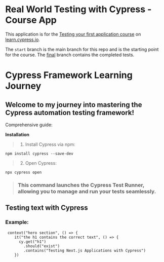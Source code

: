 # Real World Testing with Cypress - Course App

This application is for the [Testing your first application course](https://learn.cypress.io/testing-your-first-application) on [learn.cypress.io](https://learn.cypress.io/).

The `start` branch is the main branch for this repo and is the starting point for the course. The [final](https://github.com/cypress-io/cypress-realworld-testing-course-app/tree/final) branch contains the completed tests.

# Cypress Framework Learning Journey

## Welcome to my  journey into mastering the Cypress automation testing framework! 

  Comprehensive guide:
  
  **Installation**

  >1. Install Cypress via npm:
  ```
npm install cypress --save-dev
  ```
  >2. Open Cypress:
  ````
npx cypress open

````
> ### This command launches the Cypress Test Runner, allowing you to manage and run your tests seamlessly.

## Testing text with Cypress
###  Example:
```
 context("hero section", () => {
    it("the h1 contains the correct text", () => {
      cy.get("h1")
        .should("exist")
        .contains("Testing Next.js Applications with Cypress")
    })
```




